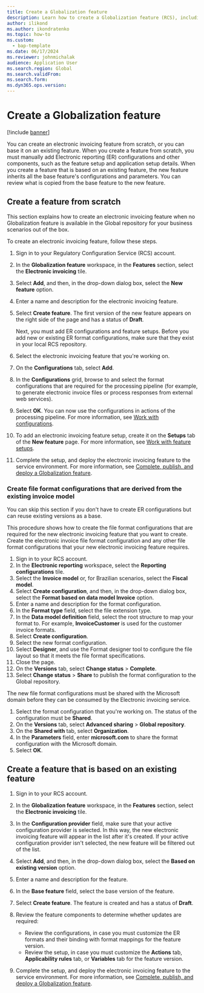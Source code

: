 ```yaml
---
title: Create a Globalization feature
description: Learn how to create a Globalization feature (RCS), including an overview on creating a feature from scratch with a step-by-step process.
author: ilikond
ms.author: ikondratenko
ms.topic: how-to
ms.custom: 
  - bap-template
ms.date: 06/17/2024
ms.reviewer: johnmichalak
audience: Application User
ms.search.region: Global
ms.search.validFrom:
ms.search.form: 
ms.dyn365.ops.version: 
---
```


# Create a Globalization feature

[!include [banner](../../includes/banner.md)]

You can create an electronic invoicing feature from scratch, or you can base it on an existing feature. When you create a feature from scratch, you must manually add Electronic reporting (ER) configurations and other components, such as the feature setup and application setup details. When you create a feature that is based on an existing feature, the new feature inherits all the base feature's configurations and parameters. You can review what is copied from the base feature to the new feature.

## Create a feature from scratch

This section explains how to create an electronic invoicing feature when no Globalization feature is available in the Global repository for your business scenarios out of the box.

To create an electronic invoicing feature, follow these steps.

1. Sign in to your Regulatory Configuration Service (RCS) account.
2. In the **Globalization feature** workspace, in the **Features** section, select the **Electronic invoicing** tile.
3. Select **Add**, and then, in the drop-down dialog box, select the **New feature** option.
4. Enter a name and description for the electronic invoicing feature.
5. Select **Create feature**. The first version of the new feature appears on the right side of the page and has a status of **Draft**.

    Next, you must add ER configurations and feature setups. Before you add new or existing ER format configurations, make sure that they exist in your local RCS repository.

6. Select the electronic invoicing feature that you're working on.
7. On the **Configurations** tab, select **Add**.
8. In the **Configurations** grid, browse to and select the format configurations that are required for the processing pipeline (for example, to generate electronic invoice files or process responses from external web services).
9. Select **OK**. You can now use the configurations in actions of the processing pipeline. For more information, see [Work with configurations](e-invoicing-work-configurations.md).
10. To add an electronic invoicing feature setup, create it on the **Setups** tab of the **New feature** page. For more information, see [Work with feature setups](e-invoicing-feature-setup.md).
11. Complete the setup, and deploy the electronic invoicing feature to the service environment. For more information, see [Complete, publish, and deploy a Globalization feature](e-invoicing-complete-publish-deploy-globalization-feature.md).

### Create file format configurations that are derived from the existing invoice model

You can skip this section if you don't have to create ER configurations but can reuse existing versions as a base.

This procedure shows how to create the file format configurations that are required for the new electronic invoicing feature that you want to create. Create the electronic invoice file format configuration and any other file format configurations that your new electronic invoicing feature requires.

1. Sign in to your RCS account.
2. In the **Electronic reporting** workspace, select the **Reporting configurations** tile.
3. Select the **Invoice model** or, for Brazilian scenarios, select the **Fiscal model**.
4. Select **Create configuration**, and then, in the drop-down dialog box, select the **Format based on data model Invoice** option.
5. Enter a name and description for the format configuration.
6. In the **Format type** field, select the file extension type.
7. In the **Data model definition** field, select the root structure to map your format to. For example, **InvoiceCustomer** is used for the customer invoice formats.
8. Select **Create configuration**.
9. Select the new format configuration.
10. Select **Designer**, and use the Format designer tool to configure the file layout so that it meets the file format specifications.
11. Close the page.
12. On the **Versions** tab, select **Change status** \> **Complete**.
13. Select **Change status** \> **Share** to publish the format configuration to the Global repository.

The new file format configurations must be shared with the Microsoft domain before they can be consumed by the Electronic invoicing service.

1. Select the format configuration that you're working on. The status of the configuration must be **Shared**.
2. On the **Versions** tab, select **Advanced sharing** \> **Global repository**.
3. On the **Shared with** tab, select **Organization**.
4. In the **Parameters** field, enter **microsoft.com** to share the format configuration with the Microsoft domain.
5. Select **OK**.

## Create a feature that is based on an existing feature

1. Sign in to your RCS account.
2. In the **Globalization feature** workspace, in the **Features** section, select the **Electronic invoicing** tile.
3. In the **Configuration provider** field, make sure that your active configuration provider is selected. In this way, the new electronic invoicing feature will appear in the list after it's created. If your active configuration provider isn't selected, the new feature will be filtered out of the list.
4. Select **Add**, and then, in the drop-down dialog box, select the **Based on existing version** option.
5. Enter a name and description for the feature.
6. In the **Base feature** field, select the base version of the feature.
7. Select **Create feature**. The feature is created and has a status of **Draft**.
8. Review the feature components to determine whether updates are required:

    - Review the configurations, in case you must customize the ER formats and their binding with format mappings for the feature version.
    - Review the setup, in case you must customize the **Actions** tab, **Applicability rules** tab, or **Variables** tab for the feature version.

9. Complete the setup, and deploy the electronic invoicing feature to the service environment. For more information, see [Complete, publish, and deploy a Globalization feature](e-invoicing-complete-publish-deploy-globalization-feature.md).
